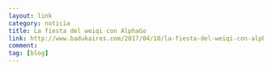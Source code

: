 ```yaml
---
layout: link
category: noticia
title: La fiesta del weiqi con AlphaGo
link: http://www.badukaires.com/2017/04/10/la-fiesta-del-weiqi-con-alphago/
comment: 
tag: [blog]
---
```

